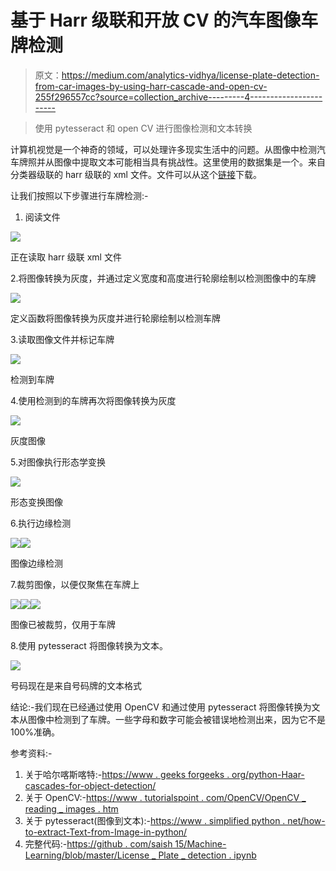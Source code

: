 # 基于 Harr 级联和开放 CV 的汽车图像车牌检测

> 原文：<https://medium.com/analytics-vidhya/license-plate-detection-from-car-images-by-using-harr-cascade-and-open-cv-255f296557cc?source=collection_archive---------4----------------------->

> 使用 pytesseract 和 open CV 进行图像检测和文本转换

计算机视觉是一个神奇的领域，可以处理许多现实生活中的问题。从图像中检测汽车牌照并从图像中提取文本可能相当具有挑战性。这里使用的数据集是一个。来自分类器级联的 harr 级联的 xml 文件。文件可以从这个[链接](https://github.com/opencv/opencv/blob/master/data/haarcascades/haarcascade_russian_plate_number.xml)下载。

让我们按照以下步骤进行车牌检测:-

1.  阅读文件

![](img/a41a6000c410a0a85a73ed38e62ae949.png)

正在读取 harr 级联 xml 文件

2.将图像转换为灰度，并通过定义宽度和高度进行轮廓绘制以检测图像中的车牌

![](img/52e4552ce581f52c4aa4671336c8237a.png)

定义函数将图像转换为灰度并进行轮廓绘制以检测车牌

3.读取图像文件并标记车牌

![](img/ee58475d780a493a887a44b4b61708ae.png)

检测到车牌

4.使用检测到的车牌再次将图像转换为灰度

![](img/ed073a97b9c72c26e3dda44792e76b76.png)

灰度图像

5.对图像执行形态学变换

![](img/75f8ccd121b9fae8faa6a51a57fbc437.png)

形态变换图像

6.执行边缘检测

![](img/91c0a63dbbde173397a2c873eb898e76.png)![](img/7710965165df214fc9f3c62ee73f2e0b.png)

图像边缘检测

7.裁剪图像，以便仅聚焦在车牌上

![](img/4071b782af6d15465ecb18ade65997e4.png)![](img/8ded678480139c57a2ec9f624cea5c8d.png)![](img/1cef09905c76282e9bcbae7b3863fa96.png)

图像已被裁剪，仅用于车牌

8.使用 pytesseract 将图像转换为文本。

![](img/3627b5ccdd0997e4a378f3a55d3951d6.png)

号码现在是来自号码牌的文本格式

结论:-我们现在已经通过使用 OpenCV 和通过使用 pytesseract 将图像转换为文本从图像中检测到了车牌。一些字母和数字可能会被错误地检测出来，因为它不是 100%准确。

参考资料:-

1.  关于哈尔喀斯喀特:-[https://www . geeks forgeeks . org/python-Haar-cascades-for-object-detection/](https://www.geeksforgeeks.org/python-haar-cascades-for-object-detection/)
2.  关于 OpenCV:-[https://www . tutorialspoint . com/OpenCV/OpenCV _ reading _ images . htm](https://www.tutorialspoint.com/opencv/opencv_reading_images.htm)
3.  关于 pytesseract(图像到文本):-[https://www . simplified python . net/how-to-extract-Text-from-Image-in-python/](https://www.simplifiedpython.net/how-to-extract-text-from-image-in-python/)
4.  完整代码:-[https://github . com/saish 15/Machine-Learning/blob/master/License _ Plate _ detection . ipynb](https://github.com/saish15/Machine-Learning/blob/master/License_Plate_Detection.ipynb)